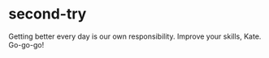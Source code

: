 # second-try
Getting better every day is our own responsibility. Improve your skills, Kate. Go-go-go!
